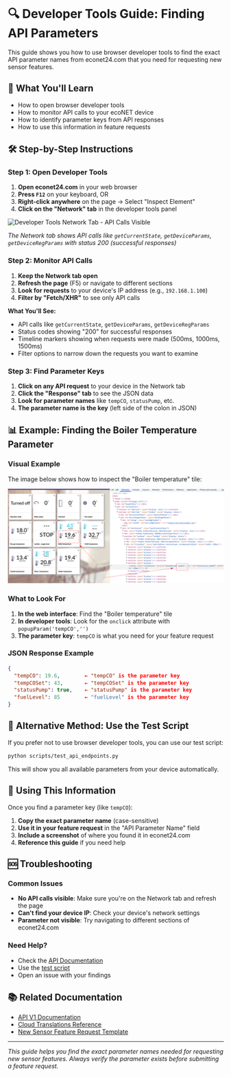 # 🔍 Developer Tools Guide: Finding API Parameters

This guide shows you how to use browser developer tools to find the exact API parameter names from econet24.com that you need for requesting new sensor features.

## 📱 What You'll Learn

- How to open browser developer tools
- How to monitor API calls to your ecoNET device
- How to identify parameter keys from API responses
- How to use this information in feature requests

## 🛠️ Step-by-Step Instructions

### Step 1: Open Developer Tools

1. **Open econet24.com** in your web browser
2. **Press `F12`** on your keyboard, OR
3. **Right-click anywhere** on the page → Select "Inspect Element"
4. **Click on the "Network" tab** in the developer tools panel

![Developer Tools Network Tab - API Calls Visible](./images/developer_tools_network_tab.png)

*The Network tab shows API calls like `getCurrentState`, `getDeviceParams`, `getDeviceRegParams` with status 200 (successful responses)*

### Step 2: Monitor API Calls

1. **Keep the Network tab open**
2. **Refresh the page** (F5) or navigate to different sections
3. **Look for requests** to your device's IP address (e.g., `192.168.1.100`)
4. **Filter by "Fetch/XHR"** to see only API calls

**What You'll See:**
- API calls like `getCurrentState`, `getDeviceParams`, `getDeviceRegParams`
- Status codes showing "200" for successful responses
- Timeline markers showing when requests were made (500ms, 1000ms, 1500ms)
- Filter options to narrow down the requests you want to examine

### Step 3: Find Parameter Keys

1. **Click on any API request** to your device in the Network tab
2. **Click the "Response" tab** to see the JSON data
3. **Look for parameter names** like `tempCO`, `statusPump`, etc.
4. **The parameter name is the key** (left side of the colon in JSON)

## 📊 Example: Finding the Boiler Temperature Parameter

### Visual Example

The image below shows how to inspect the "Boiler temperature" tile:

![Parameter Inspection Example](./images/boiler_temperature_inspection.png)

### What to Look For

1. **In the web interface**: Find the "Boiler temperature" tile
2. **In developer tools**: Look for the `onclick` attribute with `popupParam('tempCO','')`
3. **The parameter key**: `tempCO` is what you need for your feature request

### JSON Response Example

```json
{
  "tempCO": 19.6,        ← "tempCO" is the parameter key
  "tempCOSet": 43,       ← "tempCOSet" is the parameter key
  "statusPump": true,    ← "statusPump" is the parameter key
  "fuelLevel": 85        ← "fuelLevel" is the parameter key
}
```

## 🔧 Alternative Method: Use the Test Script

If you prefer not to use browser developer tools, you can use our test script:

```bash
python scripts/test_api_endpoints.py
```

This will show you all available parameters from your device automatically.

## 📝 Using This Information

Once you find a parameter key (like `tempCO`):

1. **Copy the exact parameter name** (case-sensitive)
2. **Use it in your feature request** in the "API Parameter Name" field
3. **Include a screenshot** of where you found it in econet24.com
4. **Reference this guide** if you need help

## 🆘 Troubleshooting

### Common Issues

- **No API calls visible**: Make sure you're on the Network tab and refresh the page
- **Can't find your device IP**: Check your device's network settings
- **Parameter not visible**: Try navigating to different sections of econet24.com

### Need Help?

- Check the [API Documentation](API_V1_DOCUMENTATION.md)
- Use the [test script](../scripts/test_api_endpoints.py)
- Open an issue with your findings

## 📚 Related Documentation

- [API V1 Documentation](API_V1_DOCUMENTATION.md)
- [Cloud Translations Reference](../cloud_translations/MANUAL_TRANSLATION_REFERENCE.md)
- [New Sensor Feature Request Template](../../.github/ISSUE_TEMPLATE/new_sensor_feature.yml)

---

*This guide helps you find the exact parameter names needed for requesting new sensor features. Always verify the parameter exists before submitting a feature request.*
